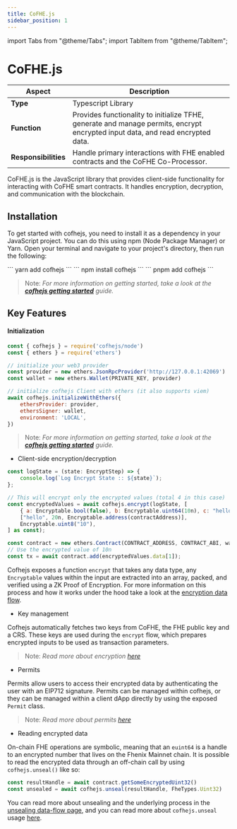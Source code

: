 ```yaml
---
title: CoFHE.js
sidebar_position: 1
---
```


import Tabs from "@theme/Tabs";
import TabItem from "@theme/TabItem";

# CoFHE.js

| Aspect               | Description                                                                                                                    |
| -------------------- | ------------------------------------------------------------------------------------------------------------------------------ |
| **Type**             | Typescript Library                                                                                                             |
| **Function**         | Provides functionality to initialize TFHE, generate and manage permits, encrypt encrypted input data, and read encrypted data. |
| **Responsibilities** | Handle primary interactions with FHE enabled contracts and the CoFHE Co-Processor.                                             |

CoFHE.js is the JavaScript library that provides client-side functionality for interacting with CoFHE smart contracts. It handles encryption, decryption, and communication with the blockchain.

## Installation

To get started with cofhejs, you need to install it as a dependency in your JavaScript project. You can do this using npm (Node Package Manager) or Yarn. Open your terminal and navigate to your project's directory, then run the following:

<Tabs>
  <TabItem value="yarn" label="yarn">
    ``` yarn add cofhejs ```
  </TabItem>
  <TabItem value="npm" label="npm">
    ``` npm install cofhejs ```
  </TabItem>
  <TabItem value="pnpm" label="pnpm">
    ``` pnpm add cofhejs ```
  </TabItem>
</Tabs>

> Note: _For more information on getting started, take a look at the [**cofhejs getting started**](/docs/devdocs/quick-start/getting-started) guide._

## Key Features

#### Initialization

```javascript
const { cofhejs } = require('cofhejs/node')
const { ethers } = require('ethers')

// initialize your web3 provider
const provider = new ethers.JsonRpcProvider('http://127.0.0.1:42069')
const wallet = new ethers.Wallet(PRIVATE_KEY, provider)

// initialize cofhejs Client with ethers (it also supports viem)
await cofhejs.initializeWithEthers({
	ethersProvider: provider,
	ethersSigner: wallet,
	environment: 'LOCAL',
})
```

> Note: _For more information on getting started, take a look at the [**cofhejs getting started**](/docs/devdocs/quick-start/getting-started) guide._

- Client-side encryption/decryption

```javascript
const logState = (state: EncryptStep) => {
    console.log(`Log Encrypt State :: ${state}`);
};

// This will encrypt only the encrypted values (total 4 in this case)
const encryptedValues = await cofhejs.encrypt(logState, [
    { a: Encryptable.bool(false), b: Encryptable.uint64(10n), c: "hello" },
    ["hello", 20n, Encryptable.address(contractAddress)],
    Encryptable.uint8("10"),
] as const);

const contract = new ethers.Contract(CONTRACT_ADDRESS, CONTRACT_ABI, wallet);
// Use the encrypted value of 10n
const tx = await contract.add(encryptedValues.data[1]);
```

Cofhejs exposes a function `encrypt` that takes any data type, any `Encryptable` values within the input are extracted into an array, packed, and verified using a ZK Proof of Encryption. For more information on this process and how it works under the hood take a look at the [encryption data flow](../data-flows/encryption-request.md).

- Key management

Cofhejs automatically fetches two keys from CoFHE, the FHE public key and a CRS. These keys are used during the `encrypt` flow, which prepares encrypted inputs to be used as transaction parameters.

> Note: _Read more about encryption [here](/docs/devdocs/cofhejs/encryption-operations)_

- Permits

Permits allow users to access their encrypted data by authenticating the user with an EIP712 signature. Permits can be managed within cofhejs, or they can be managed within a client dApp directly by using the exposed `Permit` class.

> Note: _Read more about permits [here](/docs/devdocs/cofhejs/permits-management)_

- Reading encrypted data

On-chain FHE operations are symbolic, meaning that an `euint64` is a handle to an encrypted number that lives on the Fhenix Mainnet chain. It is possible to read the encrypted data through an off-chain call by using `cofhejs.unseal()` like so:

```typescript
const resultHandle = await contract.getSomeEncryptedUint32()
const unsealed = await cofhejs.unseal(resultHandle, FheTypes.Uint32)
```

You can read more about unsealing and the underlying process in the [unsealing data-flow page](../data-flows/decrypt-seal-output.md), and you can read more about `cofhejs.unseal` usage [here](/docs/devdocs/cofhejs/sealing-unsealing).
